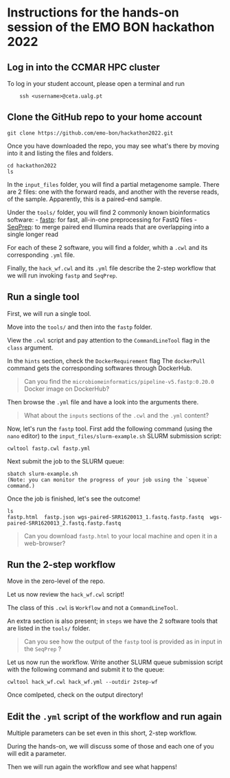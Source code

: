 # Instructions for the hands-on session of the EMO BON hackathon 2022


## Log in into the CCMAR HPC cluster

To log in your student account, please open a terminal and run 

```bash=
    ssh <username>@ceta.ualg.pt
```





## Clone the GitHub repo to your home account 


    git clone https://github.com/emo-bon/hackathon2022.git

Once you have downloaded the repo, you may see what's there by moving into it and listing the files and folders. 

    cd hackathon2022
    ls

In the `input_files` folder, you will find a partial metagenome sample. 
There are 2 files: one with the forward reads, and another with the reverse reads, of the sample. 
Apparently, this is a paired-end sample.

Under the `tools/` folder, you will find 2 commonly known bioinformatics software: 
    - [fastp](https://github.com/OpenGene/fastp): for fast, all-in-one preprocessing for FastQ files
    - [SeqPrep](https://github.com/jstjohn/SeqPrep): to merge paired end Illumina reads that are overlapping into a single longer read

For each of these 2 software, you will find a folder, whith a `.cwl` and its corresponding `.yml` file. 


Finally, the `hack_wf.cwl` and its `.yml` file 
describe the 2-step workflow that we will run 
invoking `fastp` and `SeqPrep`. 


## Run a single tool 

First, we will run a single tool. 

Move into the `tools/` and then into the `fastp` folder.

View the `.cwl` script and pay attention to the `CommandLineTool` flag in the `class` argument. 

In the `hints` section, check the `DockerRequirement` flag 
The `dockerPull` command gets the corresponding softwares through DockerHub. 

> Can you find the `microbiomeinformatics/pipeline-v5.fastp:0.20.0` Docker image on DockerHub? 
> 

Then browse the `.yml` file and have a look into the arguments there. 

> What about the `inputs` sections of the `.cwl` and the `.yml` content? 


Now, let's run the `fastp` tool. First add the following command (using the `nano` editor) to the `input_files/slurm-example.sh` SLURM submission script: 

    cwltool fastp.cwl fastp.yml

Next submit the job to the SLURM queue:

    sbatch slurm-example.sh
    (Note: you can monitor the progress of your job using the `squeue` command.)

Once the job is finished, let's see the outcome! 

    ls 
    fastp.html  fastp.json wgs-paired-SRR1620013_1.fastq.fastp.fastq  wgs-paired-SRR1620013_2.fastq.fastp.fastq

> Can you download `fastp.html` to your local machine and open it in a web-browser? 


## Run the 2-step workflow 

Move in the zero-level of the repo. 

Let us now review the `hack_wf.cwl` script! 

The class of this `.cwl` is `Workflow` and not a `CommandLineTool`. 

An extra section is also present; in `steps` we have the 2 software tools 
that are listed in the `tools/` folder. 

> Can you see how the output of the `fastp` tool is provided as in input in the `SeqPrep` ? 

Let us now run the workflow. Write another SLURM queue submission script with the following command and submit it to the queue: 

    cwltool hack_wf.cwl hack_wf.yml --outdir 2step-wf


Once comlpeted, check on the output directory!


## Edit the `.yml` script of the workflow and run again


Multiple parameters can be set even in this short, 2-step workflow. 

During the hands-on, we will discuss some of those and each one of you
will edit a parameter. 

Then we will run again the workflow and see what happens! 



